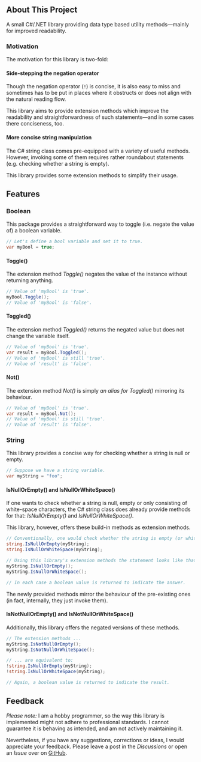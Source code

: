 ﻿## About This Project

A small C#/.NET library providing data type based utility methods—mainly for improved readability.

### Motivation

The motivation for this library is two-fold:

#### Side-stepping the negation operator

Though the negation operator (`!`) is concise, it is also easy to miss and sometimes has to be put in places where it obstructs or does not align with the natural reading flow.

This library aims to provide extension methods which improve the readability and straightforwardness of such statements—and in some cases there conciseness, too.

#### More concise string manipulation

The C# string class comes pre-equipped with a variety of useful methods. However, invoking some of them requires rather roundabout statements (e.g. checking whether a string is empty). 

This library provides some extension methods to simplify their usage.


## Features

### Boolean

This package provides a straightforward way to toggle (i.e. negate the value of) a boolean variable.

```C#
// Let's define a bool variable and set it to true.
var myBool = true; 
```

#### Toggle()

The extension method *Toggle()* negates the value of the instance without returning anything.
 
```C#
// Value of 'myBool' is 'true'.
myBool.Toggle();
// Value of 'myBool' is 'false'.
```

#### Toggled()

The extension method *Toggled()* returns the negated value but does not change the variable itself.

```C#
// Value of 'myBool' is 'true'.
var result = myBool.Toggled();
// Value of 'myBool' is still 'true'.
// Value of 'result' is 'false'.
```

#### Not()

The extension method *Not()* is simply *an alias for Toggled()* mirroring its behaviour.

```C#
// Value of 'myBool' is 'true'.
var result = myBool.Not();
// Value of 'myBool' is still 'true'.
// Value of 'result' is 'false'.
```


### String
<a name="string"></a>

This library provides a concise way for checking whether a string is null or empty.

```C#
// Suppose we have a string variable.
var myString = "foo"; 
```

#### IsNullOrEmpty() and IsNullOrWhiteSpace()

If one wants to check whether a string is null, empty or only consisting of white-space characters, the C# string class does already provide methods for that: *IsNullOrEmpty()* and *IsNullOrWhiteSpace()*.

This library, however, offers these build-in methods as extension methods.

```C#
// Conventionally, one would check whether the string is empty (or whitespace) like this:
string.IsNullOrEmpty(myString);
string.IsNullOrWhiteSpace(myString);

// Using this library's extension methods the statement looks like that:
myString.IsNullOrEmpty();
myString.IsNullOrWhiteSpace();

// In each case a boolean value is returned to indicate the answer.
```

The newly provided methods mirror the behaviour of the pre-existing ones (in fact, internally, they just invoke them).

#### IsNotNullOrEmpty() and IsNotNullOrWhiteSpace()

Additionally, this library offers the negated versions of these methods.

```C#
// The extension methods ...
myString.IsNotNullOrEmpty();
myString.IsNotNullOrWhiteSpace();

// ... are equivalent to:
!string.IsNullOrEmpty(myString);
!string.IsNullOrWhiteSpace(myString);

// Again, a boolean value is returned to indicate the result.
```


## Feedback

*Please note:* I am a hobby programmer, so the way this library is implemented might not adhere to professional standards. I cannot guarantee it is behaving as intended, and am not actively maintaining it.

Nevertheless, if you have any suggestions, corrections or ideas, I would appreciate your feedback. Please leave a post in the *Discussions* or open an *Issue* over on [GitHub](https://github.com/mx-pl/ExtendedTypes_CSharp).